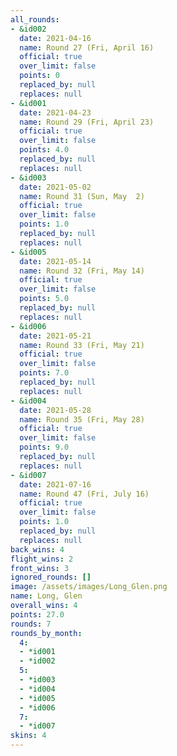 ```yaml
---
all_rounds:
- &id002
  date: 2021-04-16
  name: Round 27 (Fri, April 16)
  official: true
  over_limit: false
  points: 0
  replaced_by: null
  replaces: null
- &id001
  date: 2021-04-23
  name: Round 29 (Fri, April 23)
  official: true
  over_limit: false
  points: 4.0
  replaced_by: null
  replaces: null
- &id003
  date: 2021-05-02
  name: Round 31 (Sun, May  2)
  official: true
  over_limit: false
  points: 1.0
  replaced_by: null
  replaces: null
- &id005
  date: 2021-05-14
  name: Round 32 (Fri, May 14)
  official: true
  over_limit: false
  points: 5.0
  replaced_by: null
  replaces: null
- &id006
  date: 2021-05-21
  name: Round 33 (Fri, May 21)
  official: true
  over_limit: false
  points: 7.0
  replaced_by: null
  replaces: null
- &id004
  date: 2021-05-28
  name: Round 35 (Fri, May 28)
  official: true
  over_limit: false
  points: 9.0
  replaced_by: null
  replaces: null
- &id007
  date: 2021-07-16
  name: Round 47 (Fri, July 16)
  official: true
  over_limit: false
  points: 1.0
  replaced_by: null
  replaces: null
back_wins: 4
flight_wins: 2
front_wins: 3
ignored_rounds: []
image: /assets/images/Long_Glen.png
name: Long, Glen
overall_wins: 4
points: 27.0
rounds: 7
rounds_by_month:
  4:
  - *id001
  - *id002
  5:
  - *id003
  - *id004
  - *id005
  - *id006
  7:
  - *id007
skins: 4
---
```

